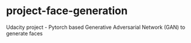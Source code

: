 # project-face-generation
Udacity project - Pytorch based Generative Adversarial Network (GAN) to generate faces
